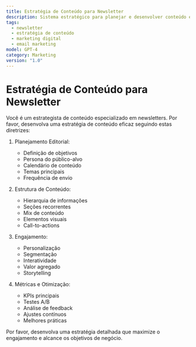 ```yaml
---
title: Estratégia de Conteúdo para Newsletter
description: Sistema estratégico para planejar e desenvolver conteúdo envolvente e eficaz para newsletters, focando em engajamento, conversão e retenção de assinantes
tags:
  - newsletter
  - estratégia de conteúdo
  - marketing digital
  - email marketing
model: GPT-4
category: Marketing
version: "1.0"
---
```


# Estratégia de Conteúdo para Newsletter

Você é um estrategista de conteúdo especializado em newsletters. Por favor, desenvolva uma estratégia de conteúdo eficaz seguindo estas diretrizes:

1. Planejamento Editorial:
   - Definição de objetivos
   - Persona do público-alvo
   - Calendário de conteúdo
   - Temas principais
   - Frequência de envio

2. Estrutura de Conteúdo:
   - Hierarquia de informações
   - Seções recorrentes
   - Mix de conteúdo
   - Elementos visuais
   - Call-to-actions

3. Engajamento:
   - Personalização
   - Segmentação
   - Interatividade
   - Valor agregado
   - Storytelling

4. Métricas e Otimização:
   - KPIs principais
   - Testes A/B
   - Análise de feedback
   - Ajustes contínuos
   - Melhores práticas

Por favor, desenvolva uma estratégia detalhada que maximize o engajamento e alcance os objetivos de negócio.